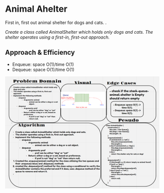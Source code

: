 # Animal Ahelter

First in, first out animal shelter for dogs and cats. .

*Create a class called AnimalShelter which holds only dogs and cats.
The shelter operates using a first-in, first-out approach.*

## Approach & Efficiency

* Enqueue: space O(1)/time O(1)
* Dequeue: space O(1)/time O(1)


![PseudoQueue](./stack-queue-animal-shelter.png)